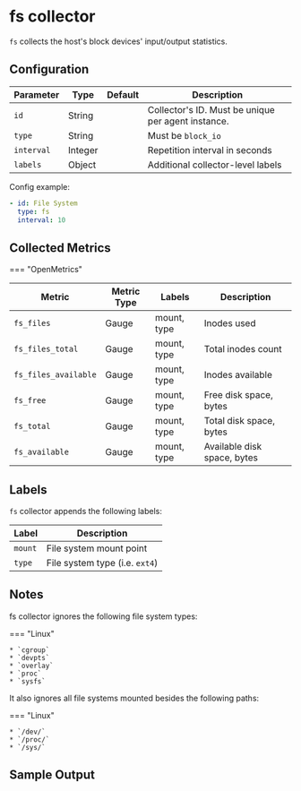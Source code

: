 # fs collector

`fs` collects the host's block devices' input/output statistics.

## Configuration

| Parameter  | Type    | Default | Description                                        |
|------------|---------|---------|----------------------------------------------------|
| `id`       | String  |         | Collector's ID. Must be unique per agent instance. |
| `type`     | String  |         | Must be `block_io`                                 |
| `interval` | Integer |         | Repetition interval in seconds                     |
| `labels`   | Object  |         | Additional collector-level labels                  |

Config example:

``` yaml
- id: File System
  type: fs
  interval: 10
```

## Collected Metrics

=== "OpenMetrics"

  | Metric               | Metric Type | Labels      | Description                 |
  |----------------------|-------------|-------------|-----------------------------|
  | `fs_files`           | Gauge       | mount, type | Inodes used                 |
  | `fs_files_total`     | Gauge       | mount, type | Total inodes count          |
  | `fs_files_available` | Gauge       | mount, type | Inodes available            |
  | `fs_free`            | Gauge       | mount, type | Free disk space, bytes      |
  | `fs_total`           | Gauge       | mount, type | Total disk space, bytes     |
  | `fs_available`       | Gauge       | mount, type | Available disk space, bytes |

## Labels

`fs` collector appends the following labels:

| Label   | Description                    |
|---------|--------------------------------|
| `mount` | File system mount point        |
| `type`  | File system type (i.e. `ext4`) |

## Notes

fs collector ignores the following file system types:

=== "Linux"

    * `cgroup`
    * `devpts`
    * `overlay`
    * `proc`
    * `sysfs`

It also ignores all file systems mounted besides the following paths:

=== "Linux"

    * `/dev/`
    * `/proc/`
    * `/sys/`

## Sample Output